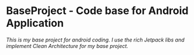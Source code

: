 # BaseProject - Code base for Android Application
###### This is my base project for android coding. I use the rich Jetpack libs and implement Clean Architecture for my base project.
